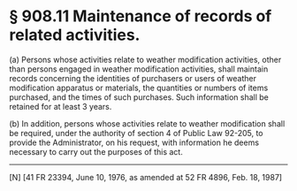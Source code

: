 # § 908.11   Maintenance of records of related activities.

(a) Persons whose activities relate to weather modification activities, other than persons engaged in weather modification activities, shall maintain records concerning the identities of purchasers or users of weather modification apparatus or materials, the quantities or numbers of items purchased, and the times of such purchases. Such information shall be retained for at least 3 years.


(b) In addition, persons whose activities relate to weather modification shall be required, under the authority of section 4 of Public Law 92-205, to provide the Administrator, on his request, with information he deems necessary to carry out the purposes of this act.



---

[N] [41 FR 23394, June 10, 1976, as amended at 52 FR 4896, Feb. 18, 1987]




